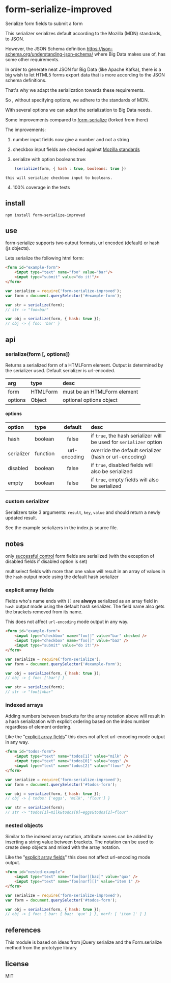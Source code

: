 # form-serialize-improved 

Serialize form fields to submit a form 

This serializer serializes default according to the Mozilla (MDN) standards, to JSON.

However, the JSON Schema definition https://json-schema.org/understanding-json-schema/ 
where Big Data makes use of, has some other requirements.

In order to generate neat JSON for Big Data (like Apache Kafka), there is a big wish to
let HTML5 forms export data that is more according to the JSON schema definitions.

That's why we adapt the serialization towards these requirements.

So , without specifying options, we adhere to the standards of MDN.

With several options we can adapt the serialization to Big Data needs.




Some improvements compared to [form-serialize](https://www.npmjs.com/package/form-serialize) (forked from there) 

The improvements:

1. number input fields now give a number and not a string

2. checkbox input fields are checked against [Mozilla standards](https://developer.mozilla.org/en-US/docs/Web/HTML/Element/input/checkbox)

3.	serialize with option booleans:true: 
```js
	(serialize(form, { hash : true, booleans: true })
```
    this will serialize checkbox input to booleans.
	
4. 100% coverage in the tests

## install

```shell
npm install form-serialize-improved 
```

## use

form-serialize supports two output formats, url encoded (default) or hash (js objects).

Lets serialize the following html form:
```html
<form id="example-form">
	<input type="text" name="foo" value="bar"/>
	<input type="submit" value="do it!"/>
</form>
```

```js
var serialize = require('form-serialize-improved');
var form = document.querySelector('#example-form');

var str = serialize(form);
// str -> "foo=bar"

var obj = serialize(form, { hash: true });
// obj -> { foo: 'bar' }
```

## api

### serialize(form [, options])

Returns a serialized form of a HTMLForm element. Output is determined by the serializer used. Default serializer is url-encoded.

arg | type | desc
:--- | :--- | :---
form | HTMLForm | must be an HTMLForm element
options | Object | optional options object

#### options

option | type | default | desc
:--- | :--- | :---: | :---
hash | boolean | false | if `true`, the hash serializer will be used for `serializer` option
serializer | function | url-encoding | override the default serializer (hash or url-encoding)
disabled | boolean | false | if `true`, disabled fields will also be serialized
empty | boolean | false | if `true`, empty fields will also be serialized

### custom serializer

Serializers take 3 arguments: `result`, `key`, `value` and should return a newly updated result.

See the example serializers in the index.js source file.

## notes

only [successful control](http://www.w3.org/TR/html401/interact/forms.html#h-17.13.2) form fields are serialized (with the exception of disabled fields if disabled option is set)

multiselect fields with more than one value will result in an array of values in the `hash` output mode using the default hash serializer

### explicit array fields

Fields who's name ends with `[]` are **always** serialized as an array field in `hash` output mode using the default hash serializer.
The field name also gets the brackets removed from its name.

This does not affect `url-encoding` mode output in any way.

```html
<form id="example-form">
	<input type="checkbox" name="foo[]" value="bar" checked />
	<input type="checkbox" name="foo[]" value="baz" />
	<input type="submit" value="do it!"/>
</form>
```

```js
var serialize = require('form-serialize');
var form = document.querySelector('#example-form');

var obj = serialize(form, { hash: true });
// obj -> { foo: ['bar'] }

var str = serialize(form);
// str -> "foo[]=bar"

```

### indexed arrays

Adding numbers between brackets for the array notation above will result in a hash serialization with explicit ordering based on the index number regardless of element ordering.

Like the "[explicit array fields](explicit-array-fields)" this does not affect url-encoding mode output in any way.

```html
<form id="todos-form">
	<input type="text" name="todos[1]" value="milk" />
	<input type="text" name="todos[0]" value="eggs" />
	<input type="text" name="todos[2]" value="flour" />
</form>
```

```js
var serialize = require('form-serialize-improved');
var form = document.querySelector('#todos-form');

var obj = serialize(form, { hash: true });
// obj -> { todos: ['eggs', 'milk', 'flour'] }

var str = serialize(form);
// str -> "todos[1]=milk&todos[0]=eggs&todos[2]=flour"

```

### nested objects

Similar to the indexed array notation, attribute names can be added by inserting a string value between brackets. The notation can be used to create deep objects and mixed with the array notation.

Like the "[explicit array fields](explicit-array-fields)" this does not affect url-encoding mode output.

```html
<form id="nested-example">
	<input type="text" name="foo[bar][baz]" value="qux" />
	<input type="text" name="foo[norf][]" value="item 1" />
</form>
```

```js
var serialize = require('form-serialize-improved');
var form = document.querySelector('#todos-form');

var obj = serialize(form, { hash: true });
// obj -> { foo: { bar: { baz: 'qux' } }, norf: [ 'item 1' ] }

```

## references

This module is based on ideas from jQuery serialize and the Form.serialize method from the prototype library

## license

MIT
